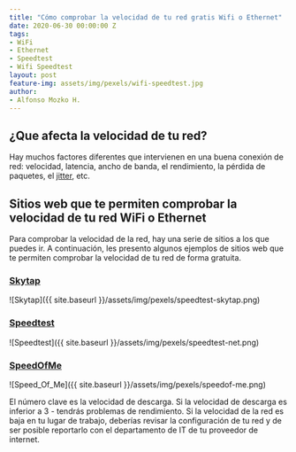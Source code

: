 ```yaml
---
title: "Cómo comprobar la velocidad de tu red gratis Wifi o Ethernet"
date: 2020-06-30 00:00:00 Z
tags:
- WiFi
- Ethernet 
- Speedtest 
- Wifi Speedtest
layout: post
feature-img: assets/img/pexels/wifi-speedtest.jpg
author:
- Alfonso Mozko H.
---
```


## ¿Que afecta la velocidad de tu red?
Hay muchos factores diferentes que intervienen en una buena conexión de red: velocidad, latencia, ancho de banda, el rendimiento, la pérdida de paquetes, el [jitter](https://en.wikipedia.org/wiki/Jitter), etc.

## Sitios web que te permiten comprobar la velocidad de tu red WiFi o Ethernet 
Para comprobar la velocidad de la red, hay una serie de sitios a los que puedes ir. A continuación, les presento algunos ejemplos de sitios web que te permiten comprobar la velocidad de tu red de forma gratuita.

### [Skytap](http://speedtest.skytap.com/)

![Skytap]({{ site.baseurl }}/assets/img/pexels/speedtest-skytap.png)

### [Speedtest](https://www.speedtest.net/)

![Speedtest]({{ site.baseurl }}/assets/img/pexels/speedtest-net.png)

### [SpeedOfMe](https://speedof.me/)

![Speed_Of_Me]({{ site.baseurl }}/assets/img/pexels/speedof-me.png)

El número clave es la velocidad de descarga. Si la velocidad de descarga es inferior a 3 - tendrás problemas de rendimiento.
Si la velocidad de la red es baja en tu lugar de trabajo, deberías revisar la configuración de tu red y de ser posible reportarlo con el departamento de IT de tu proveedor de internet.